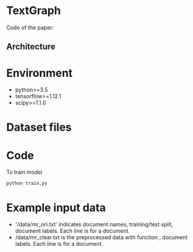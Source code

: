 # TextGraph
Code of the paper:  
## Architecture

# Environment
* python>=3.5
* tensorflow>=1.12.1
* scipy>=1.1.0
# Dataset files

# Code
To train model 

    python train.py
# Example input data
* '/data/mr_ori.txt' indicates document names, training/test split, document labels. Each line is for a document.
* /data/mr_clear.txt is the preprocessed data with function , document labels. Each line is for a document.
    

